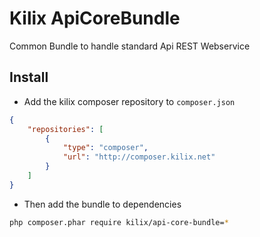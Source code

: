 Kilix ApiCoreBundle
===================

Common Bundle to handle standard Api REST Webservice

Install
-------

* Add the kilix composer repository to `composer.json`

```json
{
    "repositories": [
        {
            "type": "composer",
            "url": "http://composer.kilix.net"
        }
    ]
}
```

* Then add the bundle to dependencies

```sh
php composer.phar require kilix/api-core-bundle=*
```
